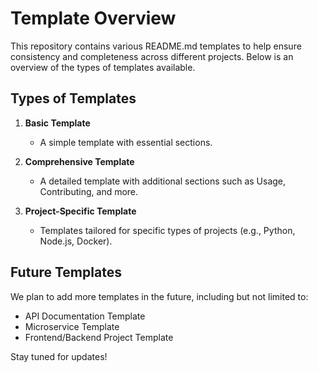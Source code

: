 # Template Overview

This repository contains various README.md templates to help ensure consistency and completeness across different projects. Below is an overview of the types of templates available.

## Types of Templates

1. **Basic Template**
   - A simple template with essential sections.

2. **Comprehensive Template**
   - A detailed template with additional sections such as Usage, Contributing, and more.

3. **Project-Specific Template**
   - Templates tailored for specific types of projects (e.g., Python, Node.js, Docker).

## Future Templates

We plan to add more templates in the future, including but not limited to:

- API Documentation Template
- Microservice Template
- Frontend/Backend Project Template

Stay tuned for updates!
